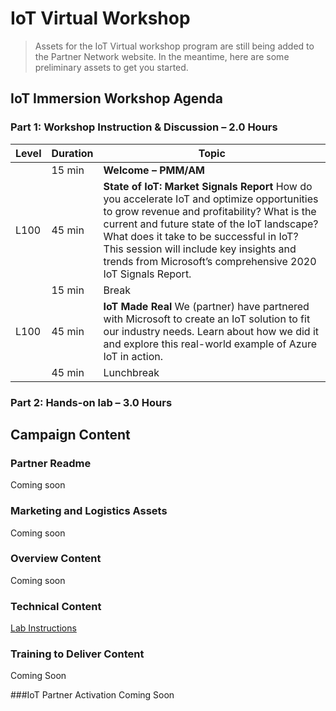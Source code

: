 # IoT Virtual Workshop

> Assets for the IoT Virtual workshop program are still being added to the Partner Network website. In the meantime, here are some preliminary assets to get you started.

## IoT Immersion Workshop Agenda
### Part 1: Workshop Instruction & Discussion – 2.0 Hours
|Level|Duration|Topic|
| - | - | - |
| |15 min|**Welcome – PMM/AM**|
|L100|45 min|**State of IoT: Market Signals Report** How do you accelerate IoT and optimize opportunities to grow revenue and profitability? What is the current and future state of the IoT landscape? What does it take to be successful in IoT? This session will include key insights and trends from Microsoft’s comprehensive 2020 IoT Signals Report.|
| |15 min|Break|
|L100|45 min|**IoT Made Real** We (partner) have partnered with Microsoft to create an IoT solution to fit our industry needs. Learn about how we did it and explore this real-world example of Azure IoT in action.|
| |45 min|Lunchbreak|

### Part 2: Hands-on lab – 3.0 Hours



## Campaign Content
### Partner Readme 
Coming soon

### Marketing and Logistics Assets
Coming soon

### Overview Content
Coming soon

### Technical Content
[Lab Instructions](https://github.com/SpektraSystems/IoT-in-a-Day/tree/master/instructions)

### Training to Deliver Content
Coming Soon

###IoT Partner Activation
Coming Soon
